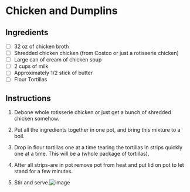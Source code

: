 # Chicken and Dumplins

## Ingredients
* [ ] 32 oz of chicken broth
* [ ] Shredded chicken chicken  (from Costco or just a rotisserie chicken)
* [ ] Large can of cream of chicken soup
* [ ] 2 cups of milk
* [ ] Approximately 1/2 stick of butter
* [ ] Flour Tortillas

## Instructions
1. Debone whole rotisserie chicken or just get a bunch of shredded chicken somehow. 

2. Put all the ingredients together in one pot, and bring this mixture to a boil. 

3. Drop in flour tortillas one at a time tearing the tortillas in strips quickly one at a time. This will be a (whole package of tortillas). 

4. After all strips-are in pot remove pot from heat and put lid on pot to let stand for a few minutes. 

5. Stir and serve.![image](https://github.com/jcreamer898/recipes/assets/472487/7a73cb16-21c1-4e42-8488-70f2b245e97b)
